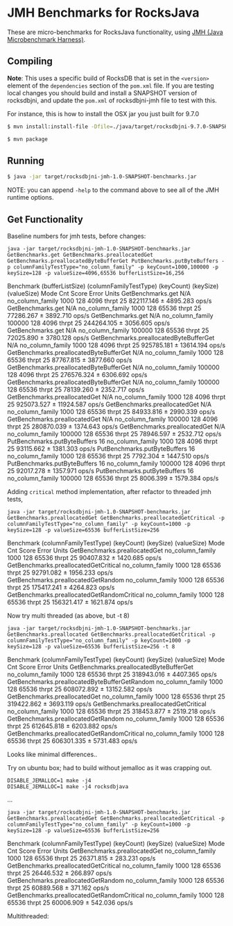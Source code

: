 # JMH Benchmarks for RocksJava

These are micro-benchmarks for RocksJava functionality, using [JMH (Java Microbenchmark Harness)](https://openjdk.java.net/projects/code-tools/jmh/).

## Compiling

**Note**: This uses a specific build of RocksDB that is set in the `<version>` element of the `dependencies` section of the `pom.xml` file. If you are testing local changes you should build and install a SNAPSHOT version of rocksdbjni, and update the `pom.xml` of rocksdbjni-jmh file to test with this.

For instance, this is how to install the OSX jar you just built for 9.7.0

```bash
$ mvn install:install-file -Dfile=./java/target/rocksdbjni-9.7.0-SNAPSHOT-osx.jar -DgroupId=org.rocksdb -DartifactId=rocksdbjni -Dversion=9.7.0-SNAPSHOT -Dpackaging=jar
```

```bash
$ mvn package
```

## Running
```bash
$ java -jar target/rocksdbjni-jmh-1.0-SNAPSHOT-benchmarks.jar
```

NOTE: you can append `-help` to the command above to see all of the JMH runtime options.

## Get Functionality

Baseline numbers for jmh tests, before changes:

```
java -jar target/rocksdbjni-jmh-1.0-SNAPSHOT-benchmarks.jar GetBenchmarks.get GetBenchmarks.preallocatedGet GetBenchmarks.preallocatedByteBufferGet PutBenchmarks.putByteBuffers -p columnFamilyTestType="no_column_family" -p keyCount=1000,100000 -p keySize=128 -p valueSize=4096,65536 bufferListSize=16,256
```

Benchmark                                (bufferListSize)  (columnFamilyTestType)  (keyCount)  (keySize)  (valueSize)   Mode  Cnt       Score       Error  Units
GetBenchmarks.get                                     N/A        no_column_family        1000        128         4096  thrpt   25  822117.146 ±  4895.283  ops/s
GetBenchmarks.get                                     N/A        no_column_family        1000        128        65536  thrpt   25   77286.267 ±  3892.710  ops/s
GetBenchmarks.get                                     N/A        no_column_family      100000        128         4096  thrpt   25  244264.105 ±  3056.605  ops/s
GetBenchmarks.get                                     N/A        no_column_family      100000        128        65536  thrpt   25   72025.890 ±  3780.128  ops/s
GetBenchmarks.preallocatedByteBufferGet               N/A        no_column_family        1000        128         4096  thrpt   25  925785.181 ± 13614.194  ops/s
GetBenchmarks.preallocatedByteBufferGet               N/A        no_column_family        1000        128        65536  thrpt   25   87767.815 ±  3877.660  ops/s
GetBenchmarks.preallocatedByteBufferGet               N/A        no_column_family      100000        128         4096  thrpt   25  276576.324 ±  6306.692  ops/s
GetBenchmarks.preallocatedByteBufferGet               N/A        no_column_family      100000        128        65536  thrpt   25   78139.260 ±  2352.717  ops/s
GetBenchmarks.preallocatedGet                         N/A        no_column_family        1000        128         4096  thrpt   25  925073.527 ± 11924.587  ops/s
GetBenchmarks.preallocatedGet                         N/A        no_column_family        1000        128        65536  thrpt   25   84933.816 ±  2990.339  ops/s
GetBenchmarks.preallocatedGet                         N/A        no_column_family      100000        128         4096  thrpt   25  280870.039 ±  1374.643  ops/s
GetBenchmarks.preallocatedGet                         N/A        no_column_family      100000        128        65536  thrpt   25   78946.597 ±  2532.712  ops/s
PutBenchmarks.putByteBuffers                           16        no_column_family        1000        128         4096  thrpt   25   93115.662 ±  1381.303  ops/s
PutBenchmarks.putByteBuffers                           16        no_column_family        1000        128        65536  thrpt   25    7792.304 ±  1447.510  ops/s
PutBenchmarks.putByteBuffers                           16        no_column_family      100000        128         4096  thrpt   25   92017.278 ±  1357.971  ops/s
PutBenchmarks.putByteBuffers                           16        no_column_family      100000        128        65536  thrpt   25    8006.399 ±  1579.384  ops/s

Adding `critical` method implementation, after refactor to threaded jmh tests,

```
java -jar target/rocksdbjni-jmh-1.0-SNAPSHOT-benchmarks.jar GetBenchmarks.preallocatedGet GetBenchmarks.preallocatedGetCritical -p columnFamilyTestType="no_column_family" -p keyCount=1000 -p keySize=128 -p valueSize=65536 bufferListSize=256
```

Benchmark                                    (columnFamilyTestType)  (keyCount)  (keySize)  (valueSize)   Mode  Cnt       Score      Error  Units
GetBenchmarks.preallocatedGet                      no_column_family        1000        128        65536  thrpt   25   90407.832 ± 1420.685  ops/s
GetBenchmarks.preallocatedGetCritical              no_column_family        1000        128        65536  thrpt   25   92791.082 ± 1956.233  ops/s
GetBenchmarks.preallocatedGetRandom                no_column_family        1000        128        65536  thrpt   25  175417.241 ± 4264.823  ops/s
GetBenchmarks.preallocatedGetRandomCritical        no_column_family        1000        128        65536  thrpt   25  156321.417 ± 1621.874  ops/s

Now try multi threaded (as above, but -t 8)
```
java -jar target/rocksdbjni-jmh-1.0-SNAPSHOT-benchmarks.jar GetBenchmarks.preallocated GetBenchmarks.preallocatedGetCritical -p columnFamilyTestType="no_column_family" -p keyCount=1000 -p keySize=128 -p valueSize=65536 bufferListSize=256 -t 8
```

Benchmark                                      (columnFamilyTestType)  (keyCount)  (keySize)  (valueSize)   Mode  Cnt       Score       Error  Units
GetBenchmarks.preallocatedByteBufferGet              no_column_family        1000        128        65536  thrpt   25  318943.016 ±  4407.365  ops/s
GetBenchmarks.preallocatedByteBufferGetRandom        no_column_family        1000        128        65536  thrpt   25  608072.892 ± 13152.582  ops/s
GetBenchmarks.preallocatedGet                        no_column_family        1000        128        65536  thrpt   25  319422.862 ±  3693.119  ops/s
GetBenchmarks.preallocatedGetCritical                no_column_family        1000        128        65536  thrpt   25  318453.877 ±  2519.218  ops/s
GetBenchmarks.preallocatedGetRandom                  no_column_family        1000        128        65536  thrpt   25  612645.818 ±  6203.882  ops/s
GetBenchmarks.preallocatedGetRandomCritical          no_column_family        1000        128        65536  thrpt   25  606301.335 ±  5731.483  ops/s

Looks like minimal differences..

Try on ubuntu box; had to build without jemalloc as it was crapping out.
```
DISABLE_JEMALLOC=1 make -j4
DISABLE_JEMALLOC=1 make -j4 rocksdbjava
```
...
```
java -jar target/rocksdbjni-jmh-1.0-SNAPSHOT-benchmarks.jar GetBenchmarks.preallocatedGet GetBenchmarks.preallocatedGetCritical -p columnFamilyTestType="no_column_family" -p keyCount=1000 -p keySize=128 -p valueSize=65536 bufferListSize=256
```

Benchmark                                    (columnFamilyTestType)  (keyCount)  (keySize)  (valueSize)   Mode  Cnt      Score     Error  Units
GetBenchmarks.preallocatedGet                      no_column_family        1000        128        65536  thrpt   25  26371.815 ± 283.231  ops/s
GetBenchmarks.preallocatedGetCritical              no_column_family        1000        128        65536  thrpt   25  26446.532 ± 266.897  ops/s
GetBenchmarks.preallocatedGetRandom                no_column_family        1000        128        65536  thrpt   25  60889.568 ± 371.162  ops/s
GetBenchmarks.preallocatedGetRandomCritical        no_column_family        1000        128        65536  thrpt   25  60006.909 ± 542.036  ops/s

Multithreaded:

